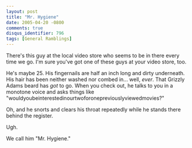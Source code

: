 ```yaml
---
layout: post
title: "Mr. Hygiene"
date: 2005-04-20 -0800
comments: true
disqus_identifier: 796
tags: [General Ramblings]
---
```

There's this guy at the local video store who seems to be in there every
time we go. I'm sure you've got one of these guys at your video store,
too.
 
 He's maybe 25. His fingernails are half an inch long and dirty
underneath. His hair has been neither washed nor combed in... well,
*ever*. That Grizzly Adams beard has *got* to go. When you check out, he
talks to you in a monotone voice and asks things like
"wouldyoubeinterestedinourtwoforonepreviouslyviewedmovies?"
 
 Oh, and he snorts and clears his throat repeatedly while he stands
there behind the register.
 
 Ugh.
 
 We call him "Mr. Hygiene."
